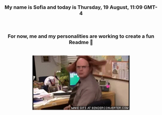 


<div align="center">
<h3 >My name is Sofia and today is Thursday, 19 August, 11:09 GMT-4</h3><br>
<h3 >For now, me and my personalities are working to create a fun Readme 👋
</h3><br>
<img src='img/dwight.gif' alt='working...'/>
</div>
